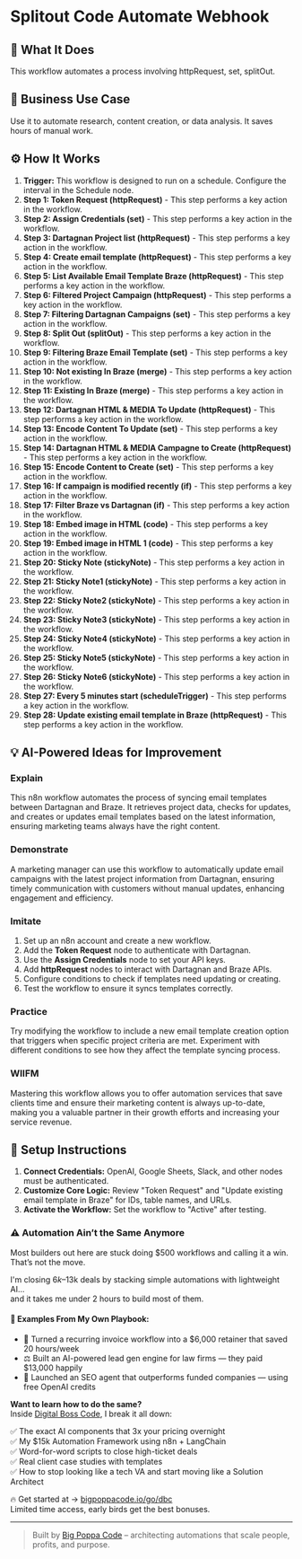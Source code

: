 # Splitout Code Automate Webhook

## 🚀 What It Does
This workflow automates a process involving httpRequest, set, splitOut.

## 💼 Business Use Case
Use it to automate research, content creation, or data analysis. It saves hours of manual work.

## ⚙️ How It Works
1.  **Trigger:** This workflow is designed to run on a schedule. Configure the interval in the Schedule node.
2. **Step 1: Token Request (httpRequest)** - This step performs a key action in the workflow.
3. **Step 2: Assign Credentials (set)** - This step performs a key action in the workflow.
4. **Step 3: Dartagnan Project list (httpRequest)** - This step performs a key action in the workflow.
5. **Step 4: Create email template (httpRequest)** - This step performs a key action in the workflow.
6. **Step 5: List Available Email Template Braze (httpRequest)** - This step performs a key action in the workflow.
7. **Step 6: Filtered Project Campaign (httpRequest)** - This step performs a key action in the workflow.
8. **Step 7: Filtering Dartagnan Campaigns (set)** - This step performs a key action in the workflow.
9. **Step 8: Split Out (splitOut)** - This step performs a key action in the workflow.
10. **Step 9: Filtering Braze Email Template (set)** - This step performs a key action in the workflow.
11. **Step 10: Not existing In Braze (merge)** - This step performs a key action in the workflow.
12. **Step 11: Existing In Braze (merge)** - This step performs a key action in the workflow.
13. **Step 12: Dartagnan HTML & MEDIA To Update (httpRequest)** - This step performs a key action in the workflow.
14. **Step 13: Encode Content To Update (set)** - This step performs a key action in the workflow.
15. **Step 14: Dartagnan HTML & MEDIA Campagne to Create (httpRequest)** - This step performs a key action in the workflow.
16. **Step 15: Encode Content to Create (set)** - This step performs a key action in the workflow.
17. **Step 16: If campaign is modified recently (if)** - This step performs a key action in the workflow.
18. **Step 17: Filter Braze vs Dartagnan (if)** - This step performs a key action in the workflow.
19. **Step 18: Embed image in HTML (code)** - This step performs a key action in the workflow.
20. **Step 19: Embed image in HTML 1 (code)** - This step performs a key action in the workflow.
21. **Step 20: Sticky Note (stickyNote)** - This step performs a key action in the workflow.
22. **Step 21: Sticky Note1 (stickyNote)** - This step performs a key action in the workflow.
23. **Step 22: Sticky Note2 (stickyNote)** - This step performs a key action in the workflow.
24. **Step 23: Sticky Note3 (stickyNote)** - This step performs a key action in the workflow.
25. **Step 24: Sticky Note4 (stickyNote)** - This step performs a key action in the workflow.
26. **Step 25: Sticky Note5 (stickyNote)** - This step performs a key action in the workflow.
27. **Step 26: Sticky Note6 (stickyNote)** - This step performs a key action in the workflow.
28. **Step 27: Every 5 minutes start (scheduleTrigger)** - This step performs a key action in the workflow.
29. **Step 28: Update existing email template in Braze (httpRequest)** - This step performs a key action in the workflow.

## 💡 AI-Powered Ideas for Improvement
### Explain
This n8n workflow automates the process of syncing email templates between Dartagnan and Braze. It retrieves project data, checks for updates, and creates or updates email templates based on the latest information, ensuring marketing teams always have the right content.

### Demonstrate
A marketing manager can use this workflow to automatically update email campaigns with the latest project information from Dartagnan, ensuring timely communication with customers without manual updates, enhancing engagement and efficiency.

### Imitate
1. Set up an n8n account and create a new workflow.
2. Add the **Token Request** node to authenticate with Dartagnan.
3. Use the **Assign Credentials** node to set your API keys.
4. Add **httpRequest** nodes to interact with Dartagnan and Braze APIs.
5. Configure conditions to check if templates need updating or creating.
6. Test the workflow to ensure it syncs templates correctly.

### Practice
Try modifying the workflow to include a new email template creation option that triggers when specific project criteria are met. Experiment with different conditions to see how they affect the template syncing process.

### WIIFM
Mastering this workflow allows you to offer automation services that save clients time and ensure their marketing content is always up-to-date, making you a valuable partner in their growth efforts and increasing your service revenue.

## 🔧 Setup Instructions
1. **Connect Credentials:** OpenAI, Google Sheets, Slack, and other nodes must be authenticated.
2. **Customize Core Logic:** Review "Token Request" and "Update existing email template in Braze" for IDs, table names, and URLs.
3. **Activate the Workflow:** Set the workflow to "Active" after testing.

### ⚠️ Automation Ain’t the Same Anymore

Most builders out here are stuck doing $500 workflows and calling it a win.  
That’s not the move.  

I'm closing $6k–$13k deals by stacking simple automations with lightweight AI...  
and it takes me under 2 hours to build most of them.

#### 🧠 Examples From My Own Playbook:
- 🔁 Turned a recurring invoice workflow into a $6,000 retainer that saved 20 hours/week  
- ⚖️ Built an AI-powered lead gen engine for law firms — they paid $13,000 happily  
- 🚀 Launched an SEO agent that outperforms funded companies — using free OpenAI credits  

**Want to learn how to do the same?**  
Inside [Digital Boss Code](https://bigpoppacode.io/go/dbc), I break it all down:

✅ The exact AI components that 3x your pricing overnight  
✅ My $15k Automation Framework using n8n + LangChain  
✅ Word-for-word scripts to close high-ticket deals  
✅ Real client case studies with templates  
✅ How to stop looking like a tech VA and start moving like a Solution Architect  

🔥 Get started at → [bigpoppacode.io/go/dbc](https://bigpoppacode.io/go/dbc)  
Limited time access, early birds get the best bonuses.

---
> Built by [Big Poppa Code](https://bigpoppacode.io) – architecting automations that scale people, profits, and purpose.
